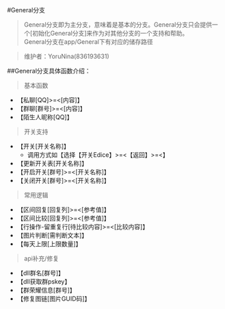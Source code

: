 #General分支

>General分支即为主分支，意味着是基本的分支。General分支只会提供一个[初始化General分支]来作为对其他分支的一个支持和帮助。  
General分支在app/General下有对应的储存路径

>维护者：YoruNina(836193631)

##General分支具体函数介绍：
>基本函数

* 【私聊[QQ]>=<[内容]】
* 【群聊[群号]>=<[内容]】
* 【陌生人昵称[QQ]】

>开关支持

* 【开关[开关名称]】
    * 调用方式如【选择【开关Edice】>=<【返回】>=<】
* 【更新开关表[开关名称]】
* 【开启开关[群号]>=<[开关名称]】
* 【关闭开关[群号]>=<[开关名称]】

>常用逻辑

* 【区间回复[回复列]>=<[参考值]】
* 【区间比较[回复列]>=<[参考值]】
* 【行操作-留重复行[待比较内容]>=<[比较内容]】
* 【图片判断[需判断文本]】
* 【每天上限[上限数量]】

>api补充/修复

* 【dll群名[群号]】
* 【dll获取群pskey】
* 【群荣耀信息[群号]】
* 【修复图链[图片GUID码]】
